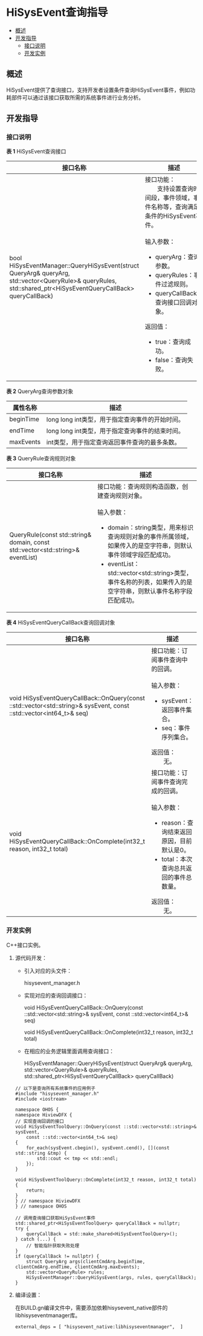# HiSysEvent查询指导<a name="ZH-CN_TOPIC_0000001231455461"></a>

-   [概述](#section279684125212)
-   [开发指导](#section315316761113)
    -   [接口说明](#section03869128521)
    -   [开发实例](#section14286111855212)

## 概述<a name="section279684125212"></a>

HiSysEvent提供了查询接口，支持开发者设置条件查询HiSysEvent事件，例如功耗部件可以通过该接口获取所需的系统事件进行业务分析。

## 开发指导<a name="section315316761113"></a>

### 接口说明<a name="section03869128521"></a>

**表 1**  HiSysEvent查询接口

| 接口名称 | 描述  |
| -------- | --------- |
| bool HiSysEventManager::QueryHiSysEvent(struct QueryArg&amp; queryArg, std::vector&lt;QueryRule&gt;&amp; queryRules, std::shared_ptr&lt;HiSysEventQueryCallBack&gt; queryCallBack) | 接口功能：<br>&emsp;&emsp;支持设置查询时间段，事件领域，事件名称等，查询满足条件的HiSysEvent事件。<br><br>输入参数：<ul><li>queryArg：查询参数。</li><li>queryRules：事件过滤规则。</li><li>queryCallBack：查询接口回调对象。</li></ul>返回值：<ul><li>true：查询成功。</li><li>false：查询失败。</li></ul> |


**表 2**  QueryArg查询参数对象

| 属性名称 | 描述  |
| -------- | --------- |
| beginTime | long long int类型，用于指定查询事件的开始时间。 |
| endTime | long long int类型，用于指定查询事件的结束时间。 |
| maxEvents | int类型，用于指定查询返回事件查询的最多条数。 |

**表 3**  QueryRule查询规则对象

| 接口名称 | 描述  |
| -------- | --------- |
| QueryRule(const std::string& domain, const std::vector&lt;std::string&gt;& eventList) | 接口功能：查询规则构造函数，创建查询规则对象。<br><br>输入参数：<ul><li>domain：string类型，用来标识查询规则对象的事件所属领域，如果传入的是空字符串，则默认事件领域字段匹配成功。</li><li>eventList：std::vector&lt;std::string&gt;类型，事件名称的列表，如果传入的是空字符串，则默认事件名称字段匹配成功。</li></ul> |

**表 4**  HiSysEventQueryCallBack查询回调对象

| 接口名称 | 描述  |
| -------- | --------- |
| void HiSysEventQueryCallBack::OnQuery(const ::std::vector&lt;std::string&gt;&amp; sysEvent, const ::std::vector&lt;int64_t&gt;&amp; seq) | 接口功能：订阅事件查询中的回调。<br><br>输入参数：<ul><li>sysEvent：返回事件集合。</li><li>seq：事件序列集合。</li></ul>返回值：<br>&emsp;&emsp;无。 |
| void HiSysEventQueryCallBack::OnComplete(int32_t reason, int32_t total) | 接口功能：订阅事件查询完成的回调。<br><br>输入参数：<ul><li>reason：查询结束返回原因，目前默认是0。</li><li>total：本次查询总共返回的事件总数量。</li></ul>返回值：<br>&emsp;&emsp;无。 |

### 开发实例<a name="section14286111855212"></a>

C++接口实例。

1.  源代码开发：

    -   引入对应的头文件：

        hisysevent\_manager.h

    -   实现对应的查询回调接口：

        void HiSysEventQueryCallBack::OnQuery\(const ::std::vector&lt;std::string&gt;& sysEvent, const ::std::vector<int64\_t\>& seq\)

        void HiSysEventQueryCallBack::OnComplete\(int32\_t reason, int32\_t total\)

    -   在相应的业务逻辑里面调用查询接口：

        HiSysEventManager::QueryHiSysEvent\(struct QueryArg& queryArg, std::vector<QueryRule\>& queryRules, std::shared\_ptr<HiSysEventQueryCallBack\> queryCallBack\)


    ```
    // 以下是查询所有系统事件的应用例子
    #include "hisysevent_manager.h"
    #include <iostream>
    
    namespace OHOS {
    namespace HiviewDFX {
    // 实现查询回调的接口
    void HiSysEventToolQuery::OnQuery(const ::std::vector<std::string>& sysEvent,
        const ::std::vector<int64_t>& seq)
    {
        for_each(sysEvent.cbegin(), sysEvent.cend(), [](const std::string &tmp) {
            std::cout << tmp << std::endl;
        });
    }
    
    void HiSysEventToolQuery::OnComplete(int32_t reason, int32_t total)
    {
        return;
    }
    } // namespace HiviewDFX
    } // namespace OHOS
    
    // 调用查询接口获取HiSysEvent事件
    std::shared_ptr<HiSysEventToolQuery> queryCallBack = nullptr;
    try {
        queryCallBack = std::make_shared<HiSysEventToolQuery>();
    } catch (...) {
        // 智能指针获取失败处理
    }
    if (queryCallBack != nullptr) {
        struct QueryArg args(clientCmdArg.beginTime, clientCmdArg.endTime, clientCmdArg.maxEvents);
        std::vector<QueryRule> rules;
        HiSysEventManager::QueryHiSysEvent(args, rules, queryCallBack);
    }
    ```

2.  编译设置：

    在BUILD.gn编译文件中，需要添加依赖hisysevent\_native部件的libhisyseventmanager库。

    ```
    external_deps = [ "hisysevent_native:libhisyseventmanager",  ]
    ```


